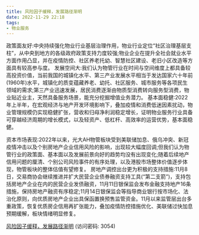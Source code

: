 ```yaml
---
title: 风险因子缓释，发展路径渐明
date: 2022-11-29 22:18
tags:
- 物业服务
---
```

政策面友好:中央持续强化物业行业基层治理作用，物业行业定位“社区治理基层支柱”，从中央到地方的各级政府政策支持力度较强;物业企业在提升全社会就业水平方面作用凸显，并在疫情防控、社区养老托幼、智慧社区建设、老旧小区改造等方面具有较高参与度。
发展空间大:我们认为物管行业在时间与空间维度上都具备较高投资价值，当前我国的城镇化水平、第三产业发展水平相当于发达国家六十年前(1960年)水平，城镇化的质变蕴藏养老、幼托、社区服务、城市服务等各项民生领域的需求;第三产业迅速发展，居民消费逐渐由物质型消费转向服务型消费，物业贴近业主，天然具备服务场景，能充分挖掘增值业务潜力。
基本面稳健:2022年上半年，在宏观经济与地产开发环境影响下，叠加疫情和消费低迷因素扰动，物业管理规模仍实现稳健扩张，营收和归母净利润稳定增长，证明物业服务行业具备可穿越经济周期的增长模式，以及轻资产、低杠杆、高效率的运营优势，基本面稳健。
<!-- more -->
资本市场表现:2022年以来，光大AH物管板块受到美联储加息、俄乌冲突、新冠疫情冲击以及个别房地产企业信用风险的影响，出现较大幅度回调;但我们认为物管行业的政策面、基本面以及发展前景向好的趋势均没有出现变化;随着后续地产信用问题的厘清、个别公司风险事件的有序处理，以及港股市场整体价值逐步体现，物管板块的整体估值有望修复。
房地产调控出台更为积极的支持措施:11月8日，交易商协会继续推进并扩大民营企业债券融资支持工具(“第二支箭”)，支持包括房地产企业在内的民营企业发债融资，11月11日银保监会发布金融支持地产16条措施，保持房地产融资有序稳定;11月14日银保监会等指导商业银行按市场化、法治化原则，向优质房地产企业出具保函置换预售监管资金。11月以来监管层出台多重政策，恢复优质房企信用再扩张能力，叠加疫情防控措施优化、美联储过快加息预期缓解，板块情绪明显修复。

[风险因子缓释，发展路径渐明](https://url12.ctfile.com/f/3948612-735796459-b52ceb?p=3054)
(访问密码: 3054)

